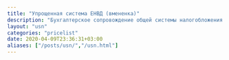 ```yaml
---
title: "Упрощенная система ЕНВД (вмененка)"
description: "Бухгалтерское сопровождение общей системы налогобложения ИП и ООО"
layout: "usn"
categories: "pricelist"
date: 2020-04-09T23:36:31+03:00
aliases: ["/posts/usn/","/usn.html"]
---
```

